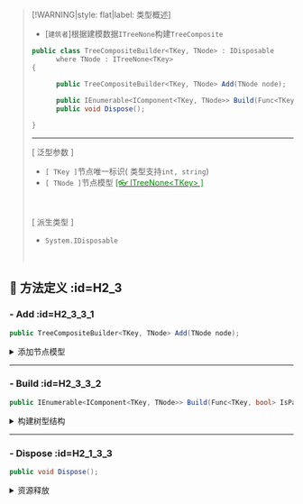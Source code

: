 <br/>



>[!WARNING|style: flat|label: 类型概述]
>
>- [`建筑者`]根据建模数据`ITreeNone`构建`TreeComposite`
>
>  
>
>```csharp
>public class TreeCompositeBuilder<TKey, TNode> : IDisposable
>       where TNode : ITreeNone<TKey>
>{
>
>       public TreeCompositeBuilder<TKey, TNode> Add(TNode node);
>         
>       public IEnumerable<IComponent<TKey, TNode>> Build(Func<TKey, bool> IsParent);
>       public void Dispose();
>
>}
>
>
>```
>
>---
>
>[ 泛型参数 ]
>
>- `[ TKey ]`节点唯一标识( 类型支持`int, string`)
>- `[ TNode ]`节点模型 [<span style='color:#008B00'>[👓 ITreeNone\<TKey> ]</span>](i1.0.0 ':target=_blank')
>
><br/>
>
>[ 派生类型 ]
>
>- `System.IDisposable`
>
><br/>



## 🔵 方法定义 :id=H2_3

### - <span class='spMethod'>Add</span>  :id=H2_3_3_1

```csharp
public TreeCompositeBuilder<TKey, TNode> Add(TNode node);

```



<details><summary class='spSummary'>添加节点模型</summary> 
<!-- start -->   


>**参数项**
>
>- `[ node ]`节点模型
>
>---
>
>
>
>**返回值**
>
>- `[ TreeCompositeBuilder<TKey, TNode> ]`
>
><br/>



<!-- end --> 
</details>

---



### - <span class='spMethod'>Build</span> :id=H2_3_3_2

```csharp
public IEnumerable<IComponent<TKey, TNode>> Build(Func<TKey, bool> IsParent);

```

<details><summary class='spSummary'>构建树型结构</summary> 
<!-- start -->    



>**参数项**
>
>- `[ IsParent ]`根据节点`Key`，返回是否为<span style='color:Blue'>[ 根节点 ]</span>
>
>---
>
>**返回值**
>
>- `[ IEnumerable<IComponent<TKey, TNode>> ]`由根节点组合的完整树型结构 [<span style='color:#008B00'>[👓 IComponent\<TKey，TNode> ]</span>](m1.0.0 ':target=_blank')
>
><br/>



<!-- end --> 
</details>

---



### - <span class='spMethod'>Dispose</span> :id=H2_1_3_3

```csharp
public void Dispose();

```

<details><summary class='spSummary'>资源释放</summary> 
<!-- start -->    



>**返回值**
>
>- `[ void ]`
>
><br/>

<!-- end --> 
</details>

